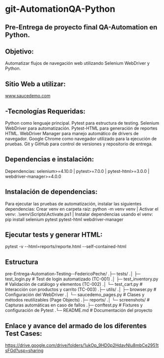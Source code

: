 # git-AutomationQA-Python

## Pre-Entrega de proyecto final QA-Automation en Python.

## Objetivo: 
Automatizar flujos de navegación web utilizando Selenium WebDriver y Python.

## Sitio Web a utilizar:
www.saucedemo.com

## -Tecnologías Requeridas:
Python como lenguaje principal.
Pytest para estructura de testing.
Selenium WebDriver para automatización.
Pytest-HTML para generación de reportes HTML.
WebDriver Manager para manejo automático de drivers de navegador.
Google Chrome como navegador utilizado para la ejecución de pruebas.
Git y GitHub para control de versiones y repositorio de entrega.

## Dependencias e instalación:
Dependencias: selenium>=4.10.0 | pytest>=7.0.0 | pytest-html>=3.0.0 | webdriver-manager>=4.0.0

## Instalación de dependencias: 
Para ejecutar las pruebas de automatización, instalar las siguientes dependencias:
Crear venv en carpeta raiz: python -m venv venv | Activar el venv: .\venv\Scripts\Activate.ps1 | Instalar dependencias usando el venv: pip install selenium pytest pytest-html webdriver-manager

## Ejecutar tests y generar HTML:
pytest -v --html=reports/reporte.html --self-contained-html

## Estructura
pre-Entrega-Automation-Testing--FedericoPeche/
.├─ tests/
.│  ├─ test_login.py          # Test de login automatizado (TC-001)
.│  ├─ test_inventory.py      # Validación de catálogo y elementos (TC-002)
.│  └─ test_cart.py           # Interacción con productos y carrito (TC-003)
.├─ utils/
.│  ├─ browser.py             # Configuración del WebDriver
.│  └─ saucedemo_pages.py     # Clases y métodos reutilizables (Page Objects)
.├─ reports/
.│  └─ screenshots/           # Capturas automáticas en caso de fallos
.├─ conftest.py               # Fixtures y configuración de Pytest
.└─ README.md                 # Documentación del proyecto

## Enlace y avance del armado de los diferentes Test Cases:
https://drive.google.com/drive/folders/1ukOp_9HD0p2HdavNIu8mbCe2951tsFGd?usp=sharing


